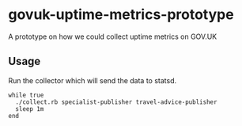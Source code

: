 # govuk-uptime-metrics-prototype

A prototype on how we could collect uptime metrics on GOV.UK

## Usage

Run the collector which will send the data to statsd.

```fish
while true
  ./collect.rb specialist-publisher travel-advice-publisher
  sleep 1m
end
```
